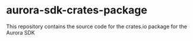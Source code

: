 # aurora-sdk-crates-package
This repository contains the source code for the crates.io package for the Aurora SDK
